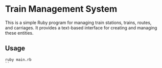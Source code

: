 # Train Management System

This is a simple Ruby program for managing train stations, trains, routes, and carriages. It provides a text-based interface for creating and managing these entities.

## Usage

```
ruby main.rb
``
